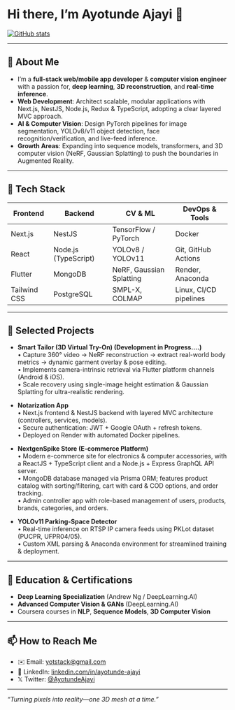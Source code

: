 # Hi there, I’m Ayotunde Ajayi 👋

[![GitHub stats](https://github-readme-stats.vercel.app/api?username=AyotundeAjayi&show_icons=true&theme=radical)](https://github.com/AyotundeAjayi)

---

## 🔭 About Me
- I’m a **full-stack web/mobile app developer** & **computer vision engineer** with a passion for, **deep learning**, **3D reconstruction**, and **real-time inference**.
- **Web Development**: Architect scalable, modular applications with Next.js, NestJS, Node.js, Redux & TypeScript, adopting a clear layered MVC approach.  
- **AI & Computer Vision**: Design PyTorch pipelines for image segmentation, YOLOv8/v11 object detection, face recognition/verification, and live-feed inference.  
- **Growth Areas**: Expanding into sequence models, transformers, and 3D computer vision (NeRF, Gaussian Splatting) to push the boundaries in Augmented Reality.

---

## 🚀 Tech Stack

| Frontend           | Backend            | CV & ML               | DevOps & Tools          |
| ------------------ | ------------------ | --------------------- | ----------------------- |
| Next.js            | NestJS             | TensorFlow / PyTorch  | Docker                  |
| React              | Node.js (TypeScript)| YOLOv8 / YOLOv11     | Git, GitHub Actions     |
| Flutter            | MongoDB            | NeRF, Gaussian Splatting | Render, Anaconda     |
| Tailwind CSS       | PostgreSQL         | SMPL-X, COLMAP        | Linux, CI/CD pipelines  |

---

## 📂 Selected Projects

- **Smart Tailor (3D Virtual Try-On) (Development in Progress....)**  
  • Capture 360° video → NeRF reconstruction → extract real-world body metrics → dynamic garment overlay & pose editing.  
  • Implements camera-intrinsic retrieval via Flutter platform channels (Android & iOS).  
  • Scale recovery using single-image height estimation & Gaussian Splatting for ultra-realistic rendering.

- **Notarization App**  
  • Next.js frontend & NestJS backend with layered MVC architecture (controllers, services, models).  
  • Secure authentication: JWT + Google OAuth + refresh tokens.  
  • Deployed on Render with automated Docker pipelines.

- **NextgenSpike Store (E-commerce Platform)**  
  • Modern e-commerce site for electronics & computer accessories, with a ReactJS + TypeScript client and a Node.js + Express GraphQL API server.  
  • MongoDB database managed via Prisma ORM; features product catalog with sorting/filtering, cart with card & COD options, and order tracking.  
  • Admin controller app with role-based management of users, products, brands, categories, and orders.  

- **YOLOv11 Parking-Space Detector**  
  • Real-time inference on RTSP IP camera feeds using PKLot dataset (PUCPR, UFPR04/05).  
  • Custom XML parsing & Anaconda environment for streamlined training & deployment.
---

## 🧠 Education & Certifications

- **Deep Learning Specialization** (Andrew Ng / DeepLearning.AI)  
- **Advanced Computer Vision & GANs** (DeepLearning.AI)  
- Coursera courses in **NLP**, **Sequence Models**, **3D Computer Vision**

---

## 📫 How to Reach Me

- ✉️ Email: yotstack@gmail.com  
- 🔗 LinkedIn: [linkedin.com/in/ayotunde-ajayi](https://linkedin.com/in/yotstack)  
- 𝕏 Twitter: [@AyotundeAjayi]([https://twitter.com/AyotundeAjayi](https://x.com/__yotstack))  

---

*“Turning pixels into reality—one 3D mesh at a time.”*  
